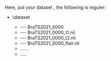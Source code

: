 Here, put your dataset , the following is reguler:


- \dataset 
 
  - --- BraTS2021_0000
   - --- BraTS2021_0000_t1.nii
   - --- BraTS2021_0000_t2.nii
   - --- BraTS2021_0000_flair.nii
   - ......
  - .....


  
